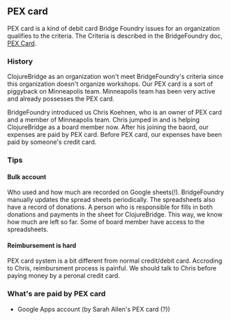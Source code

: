 ## PEX card

PEX card is a kind of debit card Bridge Foundry issues for an organization qualifies to the criteria. The Criteria is described in the BridgeFoundry doc, [PEX Card](https://github.com/bridgefoundry/operations/blob/master/using-funds/pex-cards.md).


### History

ClojureBridge as an organization won't meet BridgeFoundry's criteria since this organization doesn't organize workshops. Our PEX card is a sort of piggyback on Minneapolis team. Minneapolis team has been very active and already possesses the PEX card.

BridgeFoundry introduced us Chris Koehnen, who is an owner of PEX card and a member of Minneapolis team. Chris jumped in and is helping ClojureBridge as a board member now. After his joining the baord, our expenses are paid by PEX card. Before PEX card, our expenses have been paid by someone's credit card.


### Tips

#### Bulk account

Who used and how much are recorded on Google sheets(!). BridgeFoundry manually updates the spread sheets periodically. The spreadsheets also have a record of donations. A person who is responsible for fills in both donations and payments in the sheet for ClojureBridge. This way, we know how much are left so far. Some of board member have access to the spreadsheets. 


#### Reimbursement is hard

PEX card system is a bit different from normal credit/debit card. Accroding to Chris, reimbursment process is painful. We should talk to Chris before paying money by a peronal credit card.


### What's are paid by PEX card

- Google Apps account (by Sarah Allen's PEX card (?))
